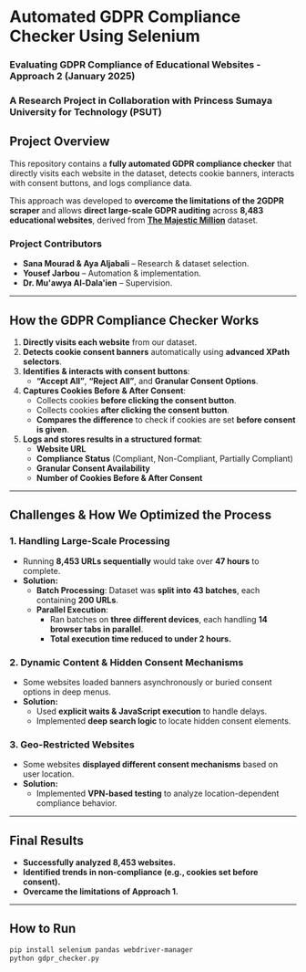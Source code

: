 # **Automated GDPR Compliance Checker Using Selenium**
### **Evaluating GDPR Compliance of Educational Websites - Approach 2 (January 2025)**  
### **A Research Project in Collaboration with Princess Sumaya University for Technology (PSUT)**  

## **Project Overview**  
This repository contains a **fully automated GDPR compliance checker** that directly visits each website in the dataset, detects cookie banners, interacts with consent buttons, and logs compliance data.

This approach was developed to **overcome the limitations of the 2GDPR scraper** and allows **direct large-scale GDPR auditing** across **8,483 educational websites**, derived from **[The Majestic Million](https://majestic.com/reports/majestic-million?domain=&majesticMillionType=2&tld=paris&oq=&canUseDefault=)** dataset.

### **Project Contributors**  
- **Sana Mourad & Aya Aljabali** – Research & dataset selection.
- **Yousef Jarbou** – Automation & implementation.
- **Dr. Mu'awya Al-Dala'ien** – Supervision.

---

## **How the GDPR Compliance Checker Works**
1. **Directly visits each website** from our dataset.
2. **Detects cookie consent banners** automatically using **advanced XPath selectors**.
3. **Identifies & interacts with consent buttons**:
   - **“Accept All”**, **“Reject All”**, and **Granular Consent Options**.
4. **Captures Cookies Before & After Consent**:
   - Collects cookies **before clicking the consent button**.
   - Collects cookies **after clicking the consent button**.
   - **Compares the difference** to check if cookies are set **before consent is given**.
5. **Logs and stores results in a structured format**:
   - **Website URL**
   - **Compliance Status** (Compliant, Non-Compliant, Partially Compliant)
   - **Granular Consent Availability**
   - **Number of Cookies Before & After Consent**

---

## **Challenges & How We Optimized the Process**
### **1. Handling Large-Scale Processing**
- Running **8,453 URLs sequentially** would take over **47 hours** to complete.
- **Solution:**
  - **Batch Processing**: Dataset was **split into 43 batches**, each containing **200 URLs**.
  - **Parallel Execution**:
    - Ran batches on **three different devices**, each handling **14 browser tabs in parallel**.
    - **Total execution time reduced to under 2 hours.**

### **2. Dynamic Content & Hidden Consent Mechanisms**
- Some websites loaded banners asynchronously or buried consent options in deep menus.
- **Solution:**  
  - Used **explicit waits & JavaScript execution** to handle delays.
  - Implemented **deep search logic** to locate hidden consent elements.

### **3. Geo-Restricted Websites**
- Some websites **displayed different consent mechanisms** based on user location.
- **Solution:**  
  - Implemented **VPN-based testing** to analyze location-dependent compliance behavior.

---

## **Final Results**
- **Successfully analyzed 8,453 websites.**
- **Identified trends in non-compliance (e.g., cookies set before consent).**
- **Overcame the limitations of Approach 1.**

---

## **How to Run**
```bash
pip install selenium pandas webdriver-manager
python gdpr_checker.py
